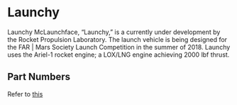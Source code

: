 # Launchy
Launchy McLaunchface, “Launchy,” is a currently under development by the Rocket Propulsion Laboratory. The launch vehicle is being designed for the FAR | Mars Society Launch Competition in the summer of 2018. Launchy uses the Ariel-1 rocket engine; a LOX/LNG engine achieving 2000 lbf thrust.

## Part Numbers
Refer to [this](https://docs.google.com/spreadsheets/d/1JCiqOwJOkub2n-B_p1g0jmgKiTw5CfXMMRYmXYysVA4/edit?usp=sharing)
